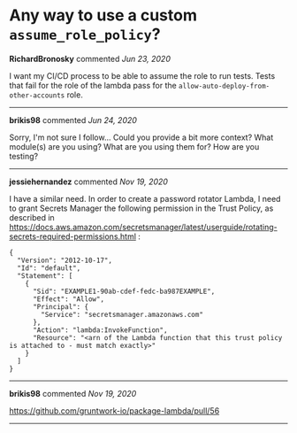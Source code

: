 # Any way to use a custom `assume_role_policy`?

**RichardBronosky** commented *Jun 23, 2020*

I want my CI/CD process to be able to assume the role to run tests. Tests that fail for the role of the lambda pass for the `allow-auto-deploy-from-other-accounts` role.
<br />
***


**brikis98** commented *Jun 24, 2020*

Sorry, I'm not sure I follow... Could you provide a bit more context? What module(s) are you using? What are you using them for? How are you testing?
***

**jessiehernandez** commented *Nov 19, 2020*

I have a similar need. In order to create a password rotator Lambda, I need to grant Secrets Manager the following permission in the Trust Policy, as described in https://docs.aws.amazon.com/secretsmanager/latest/userguide/rotating-secrets-required-permissions.html :

```
{
  "Version": "2012-10-17",
  "Id": "default",
  "Statement": [
    {
      "Sid": "EXAMPLE1-90ab-cdef-fedc-ba987EXAMPLE",
      "Effect": "Allow",
      "Principal": {
        "Service": "secretsmanager.amazonaws.com"
      },
      "Action": "lambda:InvokeFunction",
      "Resource": "<arn of the Lambda function that this trust policy is attached to - must match exactly>"
    }
  ]
}
```

***

**brikis98** commented *Nov 19, 2020*

https://github.com/gruntwork-io/package-lambda/pull/56
***

